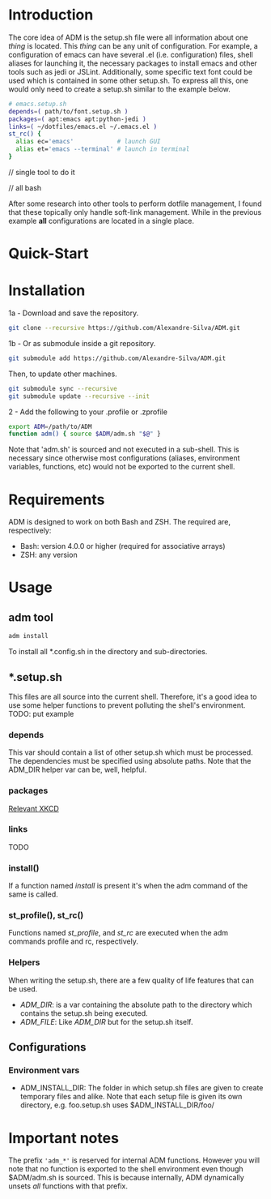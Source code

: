 # Introduction
The core idea of ADM is the setup.sh file were all information about one *thing*
is located. This *thing* can be any unit of configuration. For example, a
configuration of emacs can have several .el (i.e. configuration) files, shell
aliases for launching it, the necessary packages to install emacs and other
tools such as jedi or JSLint. Additionally, some specific text font could be
used which is contained in some other setup.sh. To express all this, one would
only need to create a setup.sh similar to the example below.

```bash
# emacs.setup.sh
depends=( path/to/font.setup.sh )
packages=( apt:emacs apt:python-jedi )
links=( ~/dotfiles/emacs.el ~/.emacs.el )
st_rc() {
  alias ec='emacs'            # launch GUI
  alias et='emacs --terminal' # launch in terminal
}
```

// single tool to do it

// all bash

After some research into other tools to perform dotfile management, I found that
these topically only handle soft-link management. While in the previous example
**all** configurations are located in a single place.

# Quick-Start

# Installation
1a - Download and save the repository.
```bash
git clone --recursive https://github.com/Alexandre-Silva/ADM.git
```
1b - Or as submodule inside a git repository.

```bash
git submodule add https://github.com/Alexandre-Silva/ADM.git
```
Then, to update other machines.
```bash
git submodule sync --recursive
git submodule update --recursive --init
```

2 - Add the following to your .profile or .zprofile
```bash
export ADM=/path/to/ADM
function adm() { source $ADM/adm.sh "$@" }
```

Note that 'adm.sh' is sourced and not executed in a sub-shell. This is necessary since otherwise most configurations (aliases, environment variables, functions, etc) would not be exported to the current shell.

# Requirements
ADM is designed to work on both Bash and ZSH. The required are, respectively:

- Bash: version 4.0.0 or higher (required for associative arrays)
- ZSH: any version


# Usage

## adm tool
```bash
adm install
```
To install all *.config.sh in the directory and sub-directories.


## *.setup.sh

This files are all source into the current shell. Therefore, it's a good idea to
use some helper functions to prevent polluting the shell's environment.
TODO: put example

### depends
This var should contain a list of other setup.sh which must be processed. The
dependencies must be specified using absolute paths. Note that the ADM_DIR
helper var can be, well, helpful.

### packages
[Relevant XKCD](https://xkcd.com/1654/)

### links
TODO

### install()
If a function named *install* is present it's when the adm command of the same is called.

### st_profile(), st_rc()
Functions named *st\_profile*, and *st\_rc* are executed when the adm commands profile and rc, respectively.

### Helpers
When writing the setup.sh, there are a few quality of life features that can be used.

* *ADM\_DIR*: is a var containing the absolute path to the directory which contains the setup.sh being executed.
* *ADM\_FILE*: Like *ADM\_DIR* but for the setup.sh itself.

## Configurations

### Environment vars

- ADM\_INSTALL\_DIR: The folder in which setup.sh files are given to create
  temporary files and alike. Note that each setup file is given its own directory,
  e.g. foo.setup.sh uses $ADM\_INSTALL\_DIR/foo/

# Important notes
The prefix ```'adm_*'``` is reserved for internal ADM functions. However you will note that no function is exported to the shell environment even though $ADM/adm.sh is sourced. This is because internally, ADM dynamically unsets *all* functions with that prefix.
